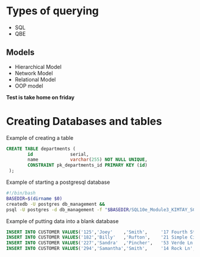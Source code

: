 # Types of querying

- SQL
- QBE

## Models

- Hierarchical Model
- Network Model
- Relational Model
- OOP model

**Test is take home on friday**

# Creating Databases and tables

Example of creating a table

```sql
CREATE TABLE departments (
        id              serial,
        name            varchar(255) NOT NULL UNIQUE,
        CONSTRAINT pk_departments_id PRIMARY KEY (id)
 );
```

Example of starting a postgresql database

```sh
#!/bin/bash
BASEDIR=$(dirname $0)
createdb -U postgres db_management &&
psql -U postgres -d db_management -f "$BASEDIR/SQL10e_Module3_KIMTAY_SCRIPT_ORACLE.sql"
```

Example of putting data into a blank database

```sql
INSERT INTO CUSTOMER VALUES('125','Joey'    ,'Smith',     '17 Fourth St',      'Cody',     'WY','82414','jsmith17@example.com',    80.68 ,500.00   ,'05');
INSERT INTO CUSTOMER VALUES('182','Billy'   ,'Rufton',    '21 Simple Cir',     'Garland',  'WY','82435','billyruff@example.com',   43.13 ,750.00   ,'10');
INSERT INTO CUSTOMER VALUES('227','Sandra'  ,'Pincher',   '53 Verde Ln',       'Powell',   'WY','82440','spinch2@example.com',     156.38,500.00   ,'15');
INSERT INTO CUSTOMER VALUES('294','Samantha','Smith',     '14 Rock Ln',        'Ralston',  'WY','82440','ssmith5@example.com',     58.60 ,500.00   ,'10');
```
